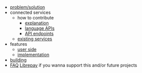 * [problem/solution](docs/idea.md)
* connected services
  * how to contribute
    * [explanation](docs/connected_services/how_to/explanation.md)
  	* [language APIs](docs/connected_services/how_to/APIs.md)
  	* [API endpoints](docs/connected_services/how_to/endpoints.md) 
  * [existing services](docs/connected_services/existing_services.md)
* features
  * [user side](docs/features/user_side.md)
  * [implementation](docs/features/implementation.md)
* [building](docs/building.md)
* [FAQ](docs/FAQ.md)
[Librepay](https://en.liberapay.com/EntireTwix/) if you wanna support this and/or future projects
